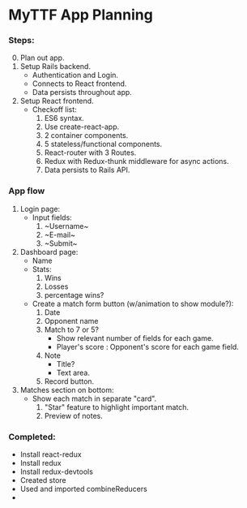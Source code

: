 # MyTTF App Planning

### Steps:
0. Plan out app.
1. Setup Rails backend.
    - Authentication and Login.
    - Connects to React frontend.
    - Data persists throughout app.
2. Setup React frontend.
    - Checkoff list:
        1. ES6 syntax.
        2. Use create-react-app.
        3. 2 container components.
        4. 5 stateless/functional components.
        5. React-router with 3 Routes.
        6. Redux with Redux-thunk middleware for async actions.
        7. Data persists to Rails API.

### App flow
1. Login page:
    - Input fields:
        1. ~Username~
        2. ~E-mail~
        3. ~Submit~
2. Dashboard page:
    - Name
    - Stats:
        1. Wins
        2. Losses
        3. percentage wins?
    - Create a match form button (w/animation to show module?):
        1. Date
        2. Opponent name
        3. Match to 7 or 5?
            - Show relevant number of fields for each game.
            - Player's score : Opponent's score for each game field.
        4. Note
            - Title?
            - Text area.
        5. Record button.
3.  Matches section on bottom:
    - Show each match in separate "card".
        1. "Star" feature to highlight important match.
        2. Preview of notes.

### Completed:
- Install react-redux
- Install redux
- Install redux-devtools
- Created store
- Used and imported combineReducers
- 